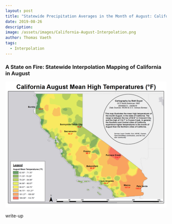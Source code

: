 ```yaml
---
layout: post
title: "Statewide Precipitation Averages in the Month of August: California"
date: 2019-08-26
description: 
image: /assets/images/California-August-Interpolation.png
author: Thomas Vaeth
tags: 
  - Interpolation
---
```


### A State on Fire: Statewide Interpolation Mapping of California in August

![Map GIS](/assets/images/California-August-Interpolation.png)

write-up
